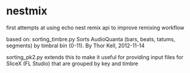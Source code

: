 nestmix
=======

first attempts at using echo nest remix api to improve remixing workflow

based on:
sorting_timbre.py
Sorts AudioQuanta (bars, beats, tatums, segments) by timbral bin (0-11).
By Thor Kell, 2012-11-14

sorting_pk2.py extends this to make it useful for providing input files for
SliceX (FL Studio) that are grouped by key and timbre
